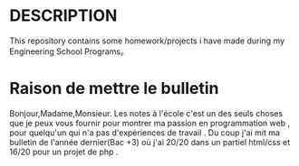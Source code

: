 # DESCRIPTION

  This repository contains some homework/projects i have made during my Engineering School Programs。 

# Raison de mettre le bulletin
  Bonjour,Madame,Monsieur. Les notes à l'école  c'est un des seuls choses que je peux vous fournir pour  montrer ma passion en programmation web , pour quelqu'un qui n'a pas d'expériences de travail .  Du coup j'ai mit ma bulletin de l'année dernier(Bac +3) où j'ai 20/20 dans un partiel html/css et 16/20 pour un projet de php . 
